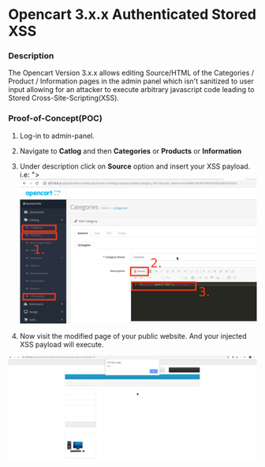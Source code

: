 # Opencart 3.x.x Authenticated Stored XSS

### Description

The Opencart Version 3.x.x allows editing Source/HTML of the Categories / Product / Information pages in the admin panel which isn't sanitized to user input allowing for an attacker to execute arbitrary javascript code leading to Stored Cross-Site-Scripting(XSS).

### Proof-of-Concept(POC)

1. Log-in to admin-panel.

2. Navigate to **Catlog** and then **Categories** or **Products** or **Information**

3. Under description click on **Source** option and insert your XSS payload. i.e: "><script>alert("XSS")</script>
![Opencart Authenticated Stored XSS](/oc_authenticated_stored_xss.png)

4. Now visit the modified page of your public website. And your injected XSS payload will execute.

![Opencart Authenticated Stored XSS](/xss_popup.png)

